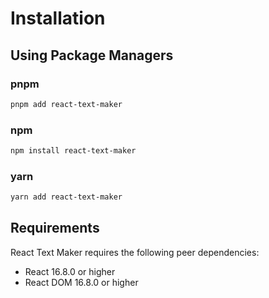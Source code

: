 # Installation

## Using Package Managers

### pnpm
```bash
pnpm add react-text-maker
```

### npm
```bash
npm install react-text-maker
```

### yarn
```bash
yarn add react-text-maker
```

## Requirements

React Text Maker requires the following peer dependencies:

- React 16.8.0 or higher
- React DOM 16.8.0 or higher
